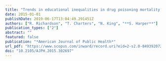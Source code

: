 ```yaml
---
title: "Trends in educational inequalities in drug poisoning mortality: United States, 1994-2010"
date: 2015-01-01
publishDate: 2019-06-17T13:04:49.291451Z
authors: ["R. Richardson", "T. Charters", "N. King", "**S. Harper**"]
publication_types: ["2"]
abstract: ""
featured: false
publication: "*American Journal of Public Health*"
url_pdf: "https://www.scopus.com/inward/record.uri?eid=2-s2.0-84939207270&doi=10.2105%2fAJPH.2015.302697&partnerID=40&md5=0615605cbd587ae0e8e550fa0d41f629"
doi: "10.2105/AJPH.2015.302697"
---
```


